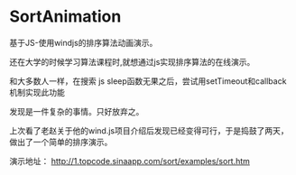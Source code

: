 SortAnimation
=============

基于JS-使用windjs的排序算法动画演示。

还在大学的时候学习算法课程时,就想通过js实现排序算法的在线演示。

和大多数人一样，在搜索 js sleep函数无果之后，尝试用setTimeout和callback机制实现此功能

发现是一件复杂的事情。只好放弃之。

上次看了老赵关于他的wind.js项目介绍后发现已经变得可行，于是捣鼓了两天，做出了一个简单的排序演示。


演示地址：
http://1.topcode.sinaapp.com/sort/examples/sort.htm
